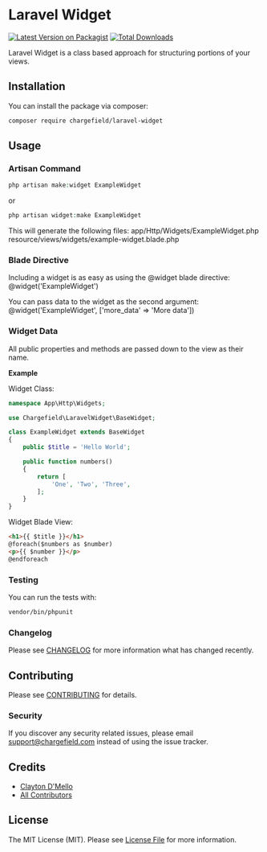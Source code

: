 # Laravel Widget

[![Latest Version on Packagist](https://img.shields.io/packagist/v/chargefield/laravel-widget.svg?style=flat-square)](https://packagist.org/packages/chargefield/laravel-widget)
[![Total Downloads](https://img.shields.io/packagist/dt/chargefield/laravel-widget.svg?style=flat-square)](https://packagist.org/packages/chargefield/laravel-widget)

Laravel Widget is a class based approach for structuring portions of your views.

## Installation

You can install the package via composer:

```bash
composer require chargefield/laravel-widget
```

## Usage

### Artisan Command

```php
php artisan make:widget ExampleWidget
```

or

```php
php artisan widget:make ExampleWidget
```

This will generate the following files:
app/Http/Widgets/ExampleWidget.php
resource/views/widgets/example-widget.blade.php

### Blade Directive

Including a widget is as easy as using the @widget blade directive:
@widget('ExampleWidget')

You can pass data to the widget as the second argument:
@widget('ExampleWidget', ['more_data' => 'More data'])

### Widget Data

All public properties and methods are passed down to the view as their name.

**Example**

Widget Class:

```php
namespace App\Http\Widgets;

use Chargefield\LaravelWidget\BaseWidget;

class ExampleWidget extends BaseWidget
{
    public $title = 'Hello World';

    public function numbers()
    {
        return [
            'One', 'Two', 'Three',
        ];
    }
}
```

Widget Blade View:

```html
<h1>{{ $title }}</h1>
@foreach($numbers as $number)
<p>{{ $number }}</p>
@endforeach
```

### Testing

You can run the tests with:

```bash
vendor/bin/phpunit
```

### Changelog

Please see [CHANGELOG](CHANGELOG.md) for more information what has changed recently.

## Contributing

Please see [CONTRIBUTING](CONTRIBUTING.md) for details.

### Security

If you discover any security related issues, please email support@chargefield.com instead of using the issue tracker.

## Credits

-   [Clayton D'Mello](https://github.com/chargefield)
-   [All Contributors](../../contributors)

## License

The MIT License (MIT). Please see [License File](LICENSE.md) for more information.
